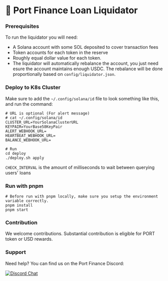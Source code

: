# 💸 Port Finance Loan Liquidator

### Prerequisites

To run the liquidator you will need:

- A Solana account with some SOL deposited to cover transaction fees
- Token accounts for each token in the reserve
- Roughly equal dollar value for each token.
- The liquidator will automatically rebalance the account, you just need esure the account maintains enough USDC. The rebalance will be done proportionally based on `config/liquidator.json`.

### Deploy to K8s Cluster

Make sure to add the `~/.config/solana/id` file to look something like this, and run the command:

```
# URL is optional (For alert message)
# cat ~/.config/solana/id
CLUSTER_URL=YourSolanaClusterURL
KEYPAIR=YourBase58KeyPair
ALERT_WEBHOOK_URL=
HEARTBEAT_WEBHOOK_URL=
BALANCE_WEBHOOK_URL=

# Run
cd deploy
./deploy.sh apply
```

`CHECK_INTERVAL` is the amount of milliseconds to wait between querying users' loans

### Run with pnpm

```
# Before run with pnpm locally, make sure you setup the environment variable correctly.
pnpm install
pnpm start
```

### Contribution

We welcome contributions. Substantial contribution is eligible for PORT token or USD rewards.

### Support

Need help? You can find us on the Port Finance Discord:

[![Discord Chat](https://img.shields.io/discord/842990920081473586?color=blueviolet)](https://discord.gg/Yky8ZwdEN2)
